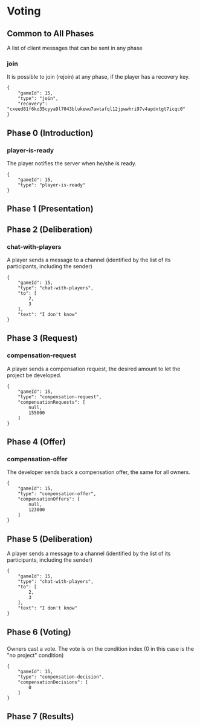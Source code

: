 # Voting

## Common to All Phases
A list of client messages that can be sent in any phase
### join
It is possible to join (rejoin) at any phase, if the player has a recovery key.
```
{
    "gameId": 15,
    "type": "join",
    "recovery": "cxeed81f6ko35cyya9l7043blukewu7awtafql12jpwwhri97v4apdxtgt7icqc0"
}
```
## Phase 0 (Introduction)
### player-is-ready
The player notifies the server when he/she is ready.
```
{
    "gameId": 15,
    "type": "player-is-ready"
}
```
## Phase 1 (Presentation)
## Phase 2 (Deliberation)
### chat-with-players
A player sends a message to a channel (identified by the list of its participants, including the sender)
```
{
    "gameId": 15,
    "type": "chat-with-players",
    "to": [
        2,
        3
    ],
    "text": "I don't know"
}
```
## Phase 3 (Request)
### compensation-request
A player sends a compensation request, the desired amount to let the project be developed.
```
{
    "gameId": 15,
    "type": "compensation-request",
    "compensationRequests": [
        null,
        155000
    ]
}
```
## Phase 4 (Offer)
### compensation-offer
The developer sends back a compensation offer, the same for all owners.
```
{
    "gameId": 15,
    "type": "compensation-offer",
    "compensationOffers": [
        null,
        123000
    ]
}
```
## Phase 5 (Deliberation)
A player sends a message to a channel (identified by the list of its participants, including the sender)
```
{
    "gameId": 15,
    "type": "chat-with-players",
    "to": [
        2,
        3
    ],
    "text": "I don't know"
}
```
## Phase 6 (Voting)
###
Owners cast a vote. The vote is on the condition index (0 in this case is the "no project" condition)
```
{
    "gameId": 15,
    "type": "compensation-decision",
    "compensationDecisions": [
        0
    ]
}
```
## Phase 7 (Results)
